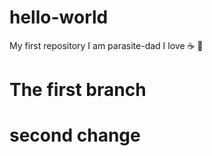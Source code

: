 # hello-world
My first repository
I am parasite-dad
I love ☕ 🍕

# The first branch
# second change

